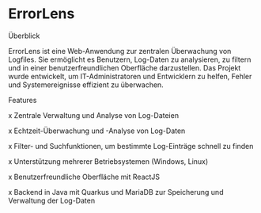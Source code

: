 # ErrorLens

Überblick

ErrorLens ist eine Web-Anwendung zur zentralen Überwachung von Logfiles. Sie ermöglicht es Benutzern, Log-Daten zu analysieren, zu filtern und in einer benutzerfreundlichen Oberfläche darzustellen. Das Projekt wurde entwickelt, um IT-Administratoren und Entwicklern zu helfen, Fehler und Systemereignisse effizient zu überwachen.

Features

x Zentrale Verwaltung und Analyse von Log-Dateien

x Echtzeit-Überwachung und -Analyse von Log-Daten

x Filter- und Suchfunktionen, um bestimmte Log-Einträge schnell zu finden

x Unterstützung mehrerer Betriebsystemen (Windows, Linux)

x Benutzerfreundliche Oberfläche mit ReactJS

x Backend in Java mit Quarkus und MariaDB zur Speicherung und Verwaltung der Log-Daten
